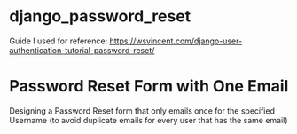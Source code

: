 # django_password_reset
Guide I used for reference: https://wsvincent.com/django-user-authentication-tutorial-password-reset/
# Password Reset Form with One Email
Designing a Password Reset form that only emails once for the specified Username (to avoid duplicate emails for every user that has the same email)
